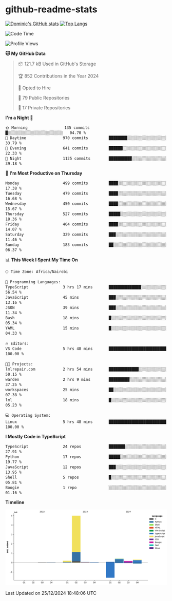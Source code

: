 # github-readme-stats
[![Dominic's GitHub stats](https://github-readme-stats.vercel.app/api?username=Domengo&show_icons=true)](https://github.com/anuraghazra/github-readme-stats)
[![Top Langs](https://github-readme-stats.vercel.app/api/top-langs/?username=Domengo&show_icons=true)](https://github.com/Domengo/github-readme-stats)

<!--START_SECTION:waka-->
![Code Time](http://img.shields.io/badge/Code%20Time-903%20hrs%2015%20mins-blue)

![Profile Views](http://img.shields.io/badge/Profile%20Views-0-blue)

**🐱 My GitHub Data** 

> 📦 121.7 kB Used in GitHub's Storage 
 > 
> 🏆 852 Contributions in the Year 2024
 > 
> 💼 Opted to Hire
 > 
> 📜 79 Public Repositories 
 > 
> 🔑 17 Private Repositories 
 > 
**I'm a Night 🦉** 

```text
🌞 Morning                135 commits         █░░░░░░░░░░░░░░░░░░░░░░░░   04.70 % 
🌆 Daytime                970 commits         ████████░░░░░░░░░░░░░░░░░   33.79 % 
🌃 Evening                641 commits         ██████░░░░░░░░░░░░░░░░░░░   22.33 % 
🌙 Night                  1125 commits        ██████████░░░░░░░░░░░░░░░   39.18 % 
```
📅 **I'm Most Productive on Thursday** 

```text
Monday                   499 commits         ████░░░░░░░░░░░░░░░░░░░░░   17.38 % 
Tuesday                  479 commits         ████░░░░░░░░░░░░░░░░░░░░░   16.68 % 
Wednesday                450 commits         ████░░░░░░░░░░░░░░░░░░░░░   15.67 % 
Thursday                 527 commits         █████░░░░░░░░░░░░░░░░░░░░   18.36 % 
Friday                   404 commits         ████░░░░░░░░░░░░░░░░░░░░░   14.07 % 
Saturday                 329 commits         ███░░░░░░░░░░░░░░░░░░░░░░   11.46 % 
Sunday                   183 commits         ██░░░░░░░░░░░░░░░░░░░░░░░   06.37 % 
```


📊 **This Week I Spent My Time On** 

```text
🕑︎ Time Zone: Africa/Nairobi

💬 Programming Languages: 
TypeScript               3 hrs 17 mins       ██████████████░░░░░░░░░░░   56.54 % 
JavaScript               45 mins             ███░░░░░░░░░░░░░░░░░░░░░░   13.16 % 
JSON                     39 mins             ███░░░░░░░░░░░░░░░░░░░░░░   11.34 % 
Bash                     18 mins             █░░░░░░░░░░░░░░░░░░░░░░░░   05.34 % 
YAML                     15 mins             █░░░░░░░░░░░░░░░░░░░░░░░░   04.33 % 

🔥 Editors: 
VS Code                  5 hrs 48 mins       █████████████████████████   100.00 % 

🐱‍💻 Projects: 
lmlrepair.com            2 hrs 54 mins       █████████████░░░░░░░░░░░░   50.15 % 
warden                   2 hrs 9 mins        █████████░░░░░░░░░░░░░░░░   37.25 % 
workspaces               25 mins             ██░░░░░░░░░░░░░░░░░░░░░░░   07.38 % 
lml                      18 mins             █░░░░░░░░░░░░░░░░░░░░░░░░   05.23 % 

💻 Operating System: 
Linux                    5 hrs 48 mins       █████████████████████████   100.00 % 
```

**I Mostly Code in TypeScript** 

```text
TypeScript               24 repos            ███████░░░░░░░░░░░░░░░░░░   27.91 % 
Python                   17 repos            █████░░░░░░░░░░░░░░░░░░░░   19.77 % 
JavaScript               12 repos            ███░░░░░░░░░░░░░░░░░░░░░░   13.95 % 
Shell                    5 repos             █░░░░░░░░░░░░░░░░░░░░░░░░   05.81 % 
Boogie                   1 repo              ░░░░░░░░░░░░░░░░░░░░░░░░░   01.16 % 
```



**Timeline**

![Lines of Code chart](https://raw.githubusercontent.com/Domengo/Domengo/main/assets/bar_graph.png)


 Last Updated on 25/12/2024 18:48:06 UTC
<!--END_SECTION:waka-->


